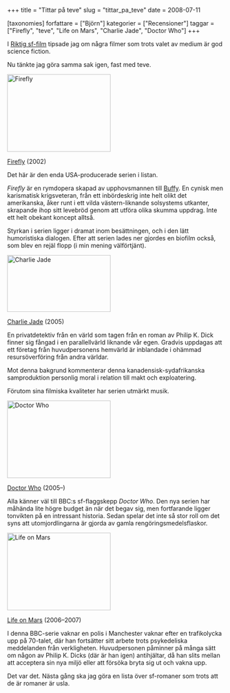+++
title = "Tittar på teve"
slug = "tittar_pa_teve"
date = 2008-07-11

[taxonomies]
forfattare = ["Björn"]
kategorier = ["Recensioner"]
taggar = ["Firefly", "teve", "Life on Mars", "Charlie Jade", "Doctor Who"]
+++

I <a href="__FIXME__/riktig-sf-film/">Riktig sf-film</a> tipsade jag om några filmer som trots valet av medium är god science fiction.

Nu tänkte jag göra samma sak igen, fast med teve.

<!-- more -->

<a href="http://www.imdb.com/title/tt0303461/"><img  title="Firefly" src="__FIXME__/wp-content/uploads/2008/07/firefly.jpeg"  width="240" height="180" /></a>

<a href="http://www.imdb.com/title/tt0303461/">Firefly</a> (2002)

Det här är den enda USA-producerade serien i listan.

<em>Firefly</em> är en rymdopera skapad av upphovsmannen till <a href="http://www.imdb.com/title/tt0118276/">Buffy</a>. En cynisk men karismatisk krigsveteran, från ett inbördeskrig inte helt olikt det amerikanska, åker runt i ett vilda västern-liknande solsystems utkanter, skrapande ihop sitt levebröd genom att utföra olika skumma uppdrag. Inte ett helt obekant koncept alltså.

Styrkan i serien ligger i dramat inom besättningen, och i den lätt humoristiska dialogen. Efter att serien lades ner gjordes en biofilm också, som blev en rejäl flopp (i min mening välförtjänt).

<a href="http://www.imdb.com/title/tt0408378/"><img  title="Charlie Jade" src="__FIXME__/wp-content/uploads/2008/07/charlie_jade.jpeg"  width="240" height="132" /></a>

<a href="http://www.imdb.com/title/tt0408378/">Charlie Jade</a> (2005)

En privatdetektiv från en värld som tagen från en roman av Philip K. Dick finner sig fångad i en parallellvärld liknande vår egen. Gradvis uppdagas att ett företag från huvudpersonens hemvärld är inblandade i ohämmad resursöverföring från andra världar.

Mot denna bakgrund kommenterar denna kanadensisk-sydafrikanska samproduktion personlig moral i relation till makt och exploatering.

Förutom sina filmiska kvaliteter har serien utmärkt musik.

<a href="http://www.imdb.com/title/tt0436992/"><img  title="Doctor Who" src="__FIXME__/wp-content/uploads/2008/07/doctor_who.jpeg"  width="240" height="180" /></a>

<a href="http://www.imdb.com/title/tt0436992/">Doctor Who</a> (2005–)

Alla känner väl till BBC:s sf-flaggskepp <em>Doctor Who</em>. Den nya serien har måhända lite högre budget än när det begav sig, men fortfarande ligger tonvikten på en intressant historia. Sedan spelar det inte så stor roll om det syns att utomjordlingarna är gjorda av gamla rengöringsmedelsflaskor.

<a href="http://www.imdb.com/title/tt0478942/"><img  title="Life on Mars" src="__FIXME__/wp-content/uploads/2008/07/life_on_mars.jpeg"  width="240" height="180" /></a>

<a href="http://www.imdb.com/title/tt0478942/">Life on Mars</a> (2006–2007)

I denna BBC-serie vaknar en polis i Manchester vaknar efter en trafikolycka upp på 70-talet, där han fortsätter sitt arbete trots psykedeliska meddelanden från verkligheten. Huvudpersonen påminner på många sätt om någon av Philip K. Dicks (där är han igen) antihjältar, då han slits mellan att acceptera sin nya miljö eller att försöka bryta sig ut och vakna upp.

Det var det. Nästa gång ska jag göra en lista över sf-romaner som trots att de är romaner är usla.
